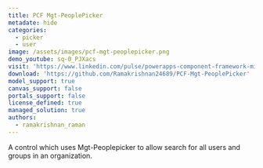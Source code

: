 ```yaml
---
title: PCF Mgt-PeoplePicker
metadate: hide
categories:
  - picker
  - user
image: /assets/images/pcf-mgt-peoplepicker.png
demo_youtube: sq-0_PJXacs
visit: 'https://www.linkedin.com/pulse/powerapps-component-framework-microsoft-graph-toolkit-raman/'
download: 'https://github.com/Ramakrishnan24689/PCF-Mgt-PeoplePicker'
model_support: true
canvas_support: false
portals_support: false
license_defined: true
managed_solution: true
authors:
  - ramakrishnan_raman
---
```

A control which uses Mgt-Peoplepicker to allow search for all users and groups in an organization.
